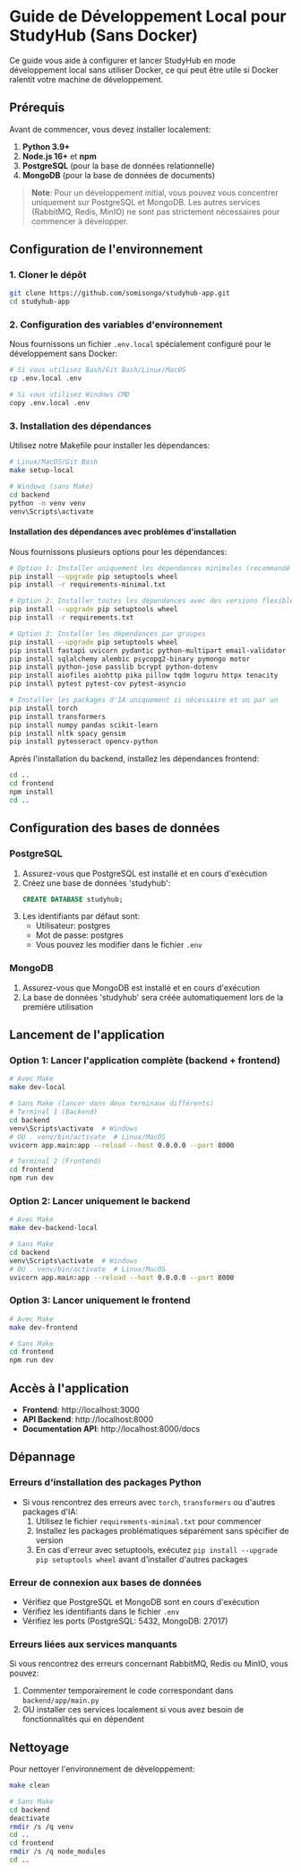 # Guide de Développement Local pour StudyHub (Sans Docker)

Ce guide vous aide à configurer et lancer StudyHub en mode développement local sans utiliser Docker, ce qui peut être utile si Docker ralentit votre machine de développement.

## Prérequis

Avant de commencer, vous devez installer localement:

1. **Python 3.9+**
2. **Node.js 16+** et **npm**
3. **PostgreSQL** (pour la base de données relationnelle)
4. **MongoDB** (pour la base de données de documents)

> **Note**: Pour un développement initial, vous pouvez vous concentrer uniquement sur PostgreSQL et MongoDB. Les autres services (RabbitMQ, Redis, MinIO) ne sont pas strictement nécessaires pour commencer à développer.

## Configuration de l'environnement

### 1. Cloner le dépôt

```bash
git clone https://github.com/somisongo/studyhub-app.git
cd studyhub-app
```

### 2. Configuration des variables d'environnement

Nous fournissons un fichier `.env.local` spécialement configuré pour le développement sans Docker:

```bash
# Si vous utilisez Bash/Git Bash/Linux/MacOS
cp .env.local .env

# Si vous utilisez Windows CMD
copy .env.local .env
```

### 3. Installation des dépendances

Utilisez notre Makefile pour installer les dépendances:

```bash
# Linux/MacOS/Git Bash
make setup-local

# Windows (sans Make)
cd backend
python -m venv venv
venv\Scripts\activate
```

#### Installation des dépendances avec problèmes d'installation

Nous fournissons plusieurs options pour les dépendances:

```bash
# Option 1: Installer uniquement les dépendances minimales (recommandé pour démarrer)
pip install --upgrade pip setuptools wheel
pip install -r requirements-minimal.txt

# Option 2: Installer toutes les dépendances avec des versions flexibles
pip install --upgrade pip setuptools wheel
pip install -r requirements.txt

# Option 3: Installer les dépendances par groupes
pip install --upgrade pip setuptools wheel
pip install fastapi uvicorn pydantic python-multipart email-validator
pip install sqlalchemy alembic psycopg2-binary pymongo motor
pip install python-jose passlib bcrypt python-dotenv
pip install aiofiles aiohttp pika pillow tqdm loguru httpx tenacity
pip install pytest pytest-cov pytest-asyncio

# Installer les packages d'IA uniquement si nécessaire et un par un
pip install torch
pip install transformers
pip install numpy pandas scikit-learn
pip install nltk spacy gensim
pip install pytesseract opencv-python
```

Après l'installation du backend, installez les dépendances frontend:

```bash
cd ..
cd frontend
npm install
cd ..
```

## Configuration des bases de données

### PostgreSQL

1. Assurez-vous que PostgreSQL est installé et en cours d'exécution
2. Créez une base de données 'studyhub':
   ```sql
   CREATE DATABASE studyhub;
   ```
3. Les identifiants par défaut sont:
   - Utilisateur: postgres
   - Mot de passe: postgres
   - Vous pouvez les modifier dans le fichier `.env`

### MongoDB

1. Assurez-vous que MongoDB est installé et en cours d'exécution
2. La base de données 'studyhub' sera créée automatiquement lors de la première utilisation

## Lancement de l'application

### Option 1: Lancer l'application complète (backend + frontend)

```bash
# Avec Make
make dev-local

# Sans Make (lancer dans deux terminaux différents)
# Terminal 1 (Backend)
cd backend
venv\Scripts\activate  # Windows
# OU . venv/bin/activate  # Linux/MacOS
uvicorn app.main:app --reload --host 0.0.0.0 --port 8000

# Terminal 2 (Frontend)
cd frontend
npm run dev
```

### Option 2: Lancer uniquement le backend

```bash
# Avec Make
make dev-backend-local

# Sans Make
cd backend
venv\Scripts\activate  # Windows
# OU . venv/bin/activate  # Linux/MacOS
uvicorn app.main:app --reload --host 0.0.0.0 --port 8000
```

### Option 3: Lancer uniquement le frontend

```bash
# Avec Make
make dev-frontend

# Sans Make
cd frontend
npm run dev
```

## Accès à l'application

- **Frontend**: http://localhost:3000
- **API Backend**: http://localhost:8000
- **Documentation API**: http://localhost:8000/docs

## Dépannage

### Erreurs d'installation des packages Python

- Si vous rencontrez des erreurs avec `torch`, `transformers` ou d'autres packages d'IA:
  1. Utilisez le fichier `requirements-minimal.txt` pour commencer
  2. Installez les packages problématiques séparément sans spécifier de version
  3. En cas d'erreur avec setuptools, exécutez `pip install --upgrade pip setuptools wheel` avant d'installer d'autres packages

### Erreur de connexion aux bases de données

- Vérifiez que PostgreSQL et MongoDB sont en cours d'exécution
- Vérifiez les identifiants dans le fichier `.env`
- Vérifiez les ports (PostgreSQL: 5432, MongoDB: 27017)

### Erreurs liées aux services manquants

Si vous rencontrez des erreurs concernant RabbitMQ, Redis ou MinIO, vous pouvez:

1. Commenter temporairement le code correspondant dans `backend/app/main.py`
2. OU installer ces services localement si vous avez besoin de fonctionnalités qui en dépendent

## Nettoyage

Pour nettoyer l'environnement de développement:

```bash
make clean

# Sans Make
cd backend
deactivate
rmdir /s /q venv
cd ..
cd frontend
rmdir /s /q node_modules
cd ..
```
